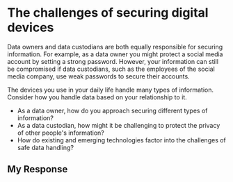 # The challenges of securing digital devices
Data owners and data custodians are both equally responsible for securing information. For example, as a data owner you might protect a social media account by setting a strong password. However, your information can still be compromised if data custodians, such as the employees of the social media company, use weak passwords to secure their accounts.

The devices you use in your daily life handle many types of information. Consider how you handle data based on your relationship to it.

- As a data owner, how do you approach securing different types of information?
- As a data custodian, how might it be challenging to protect the privacy of other people's information?
- How do existing and emerging technologies factor into the challenges of safe data handling?

## My Response
